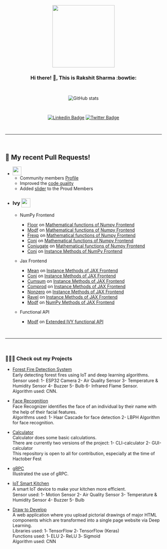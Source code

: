 <div align="center">
  
  <img src="https://github.com/RakshitKumar04/RakshitKumar04/assets/72027411/d56fda23-ec56-4983-8468-17208e1a3dac" width="200" height="200">
  
  ### Hi there! 👋, This is **Rakshit Sharma** :bowtie:

  <br />

  ![GitHub stats](https://github-readme-stats.vercel.app/api?username=RakshitKumar04&count_private=true&show_icons=false&theme=ayu-mirage&hide_title=true)

  <br />

  [![Linkedin Badge](https://img.shields.io/badge/LinkedIn-0077B5?style=flat-square&logo=linkedin&logoColor=white)](https://www.linkedin.com/in/rakshit-kumar-0402/)
  [![Twitter Badge](https://img.shields.io/badge/Twitter-1DA1F2?style=flat-square&logo=twitter&logoColor=white)](https://twitter.com/RakshitSharma04)
  
  <br />
    
</div>
  
---


<br />

## 🔨 My recent Pull Requests!

- <img class="dark-light" style="height: 2em" src="https://github.com/RakshitKumar04/RakshitKumar04/assets/72027411/69c798f5-59c1-4038-ae83-977775951b78">
  
  - Community members [Profile](https://github.com/layer5io/layer5/pull/4496)
  - Improved the [code quality](https://github.com/layer5io/layer5/pull/4495)
  - Added [slider](https://github.com/layer5io/layer5/pull/4515) to the Proud Members

- <h3>Ivy <img class="dark-light" style="height: 1.75em; vertical-align:-40%" src="https://github.com/RakshitKumar04/RakshitKumar04/assets/72027411/6ad0251d-7c56-49e4-9392-ae29ade89483"></h3>

  - NumPy Frontend
    - [Floor](https://github.com/unifyai/ivy/pull/12948) on [Mathematical functions of Numpy Frontend](https://github.com/unifyai/ivy/issues/1525)
    - [Modf](https://github.com/unifyai/ivy/pull/11680) on [Mathematical functions of Numpy Frontend](https://github.com/unifyai/ivy/issues/1525)
    - [Frexp](https://github.com/unifyai/ivy/pull/11681) on [Mathematical functions of Numpy Frontend](https://github.com/unifyai/ivy/issues/1525)
    - [Conj](https://github.com/unifyai/ivy/pull/13248) on [Mathematical functions of Numpy Frontend](https://github.com/unifyai/ivy/issues/1525)
    - [Conjugate](https://github.com/unifyai/ivy/pull/14594) on [Mathematical functions of Numpy Frontend](https://github.com/unifyai/ivy/issues/1525)
    - [Conj](https://github.com/unifyai/ivy/pull/15085) on [Instance Methods of NumPy Frontend](https://github.com/unifyai/ivy/issues/3607)

  - Jax Frontend
    - [Mean](https://github.com/unifyai/ivy/pull/14172) on [Instance Methods of JAX Frontend](https://github.com/unifyai/ivy/issues/3617)
    - [Conj](https://github.com/unifyai/ivy/pull/14541) on [Instance Methods of JAX Frontend](https://github.com/unifyai/ivy/issues/3617)
    - [Cumsum](https://github.com/unifyai/ivy/pull/16652) on [Instance Methods of JAX Frontend](https://github.com/unifyai/ivy/issues/3617)
    - [Comprod](https://github.com/unifyai/ivy/pull/14955) on [Instance Methods of JAX Frontend](https://github.com/unifyai/ivy/issues/3617)
    - [Nonzero](https://github.com/unifyai/ivy/pull/15384) on [Instance Methods of JAX Frontend](https://github.com/unifyai/ivy/issues/3617)
    - [Ravel](https://github.com/unifyai/ivy/pull/15388) on [Instance Methods of JAX Frontend](https://github.com/unifyai/ivy/issues/3617)
    - [Modf](https://github.com/unifyai/ivy/pull/14525) on [NumPy Methods of JAX Frontend](https://github.com/unifyai/ivy/issues/8426)
   
  - Functional API
    - [Modf](https://github.com/unifyai/ivy/pull/17629) on [Extended IVY functional API](https://github.com/unifyai/ivy/issues/3856)

<br />

---

<br />

### 👨🏻‍💻 Check out my Projects

- [Forest Fire Detection System](https://github.com/RakshitKumar04/Forest-Fire-Detection-System)<br>
  Early detecting forest ﬁres using IoT and deep learning algorithms.<br>
  Sensor used: 1- ESP32 Camera 2- Air Quality Sensor 3- Temperature & Humidity Sensor 4- Buzzer 5- Bulb 6- Infrared Flame Sensor.<br>
  Algorithm used: CNN.<br>

- [Face Recognition](https://github.com/RakshitKumar04/Face_Recognition)<br>
  Face Recognizer identiﬁes the face of an individual by their name with the help of their facial features.<br>
  Algorithms used: 1- Haar Cascade for face detection 2- LBPH Algorithm for face recognition.<br>

- [Calculator](https://github.com/RakshitKumar04/Calculator)<br>
  Calculator does some basic calculations.<br>
  There are currently two versions of the project: 1- CLI-calculator 2- GUI-calculator<br>
  This repository is open to all for contribution, especially at the time of Hactober Fest<br>

- [gRPC](https://github.com/RakshitKumar04/gRPC)<br>
  Illustrated the use of gRPC.<BR>

- [IoT Smart Kitchen](https://github.com/RakshitKumar04/IoT_Smart_Kitchen)<br>
  A smart IoT device to make your kitchen more eﬃcient.<br>
  Sensor used: 1- Motion Sensor 2- Air Quality Sensor 3- Temperature & Humidity Sensor 4- Buzzer 5- Bulb<br>
  
- [Draw to Develop](https://github.com/RakshitKumar04/Draw2Develop-2)<br>
  A web application where you upload pictorial drawings of major HTML components which are transformed into a single page website via Deep Learning. <br>
  Libraries used: 1‑ TensorFlow 2‑ TensorFlow (Keras) <br>
  Functions used: 1‑ ELU 2‑ ReLU 3‑ Sigmoid <br>
  Algorithm used: CNN <br>
